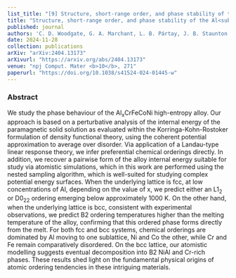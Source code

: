 ```yaml
---
list_title: "[9] Structure, short-range order, and phase stability of the Al<sub>x</sub>CrFeCoNi high-entropy alloy: Insights from a perturbative, DFT-based analysis"
title: "Structure, short-range order, and phase stability of the Al<sub>x</sub>CrFeCoNi high-entropy alloy: Insights from a perturbative, DFT-based analysis"
published: journal
authors: 'C. D. Woodgate, G. A. Marchant, L. B. Pártay, J. B. Staunton'
date: 2024-11-28
collection: publications
arXiv: "arXiv:2404.13173"
arXivurl: "https://arxiv.org/abs/2404.13173"
venue: "npj Comput. Mater <b>10</b>, 271"
paperurl: "https://doi.org/10.1038/s41524-024-01445-w"
---
```


<h3>Abstract</h3>

We study the phase behaviour of the Al<sub>x</sub>CrFeCoNi high-entropy alloy. Our approach is based on a perturbative analysis of the internal energy of the paramagnetic solid solution as evaluated within the Korringa-Kohn-Rostoker formulation of density functional theory, using the coherent potential approximation to average over disorder. Via application of a Landau-type linear response theory, we infer preferential chemical orderings directly. In addition, we recover a pairwise form of the alloy internal energy suitable for study via atomistic simulations, which in this work are performed using the nested sampling algorithm, which is well-suited for studying complex potential energy surfaces. When the underlying lattice is fcc, at low concentrations of Al, depending on the value of x, we predict either an L1<sub>2</sub> or D0<sub>22</sub> ordering emerging below approximately 1000 K. On the other hand, when the underlying lattice is bcc, consistent with experimental observations, we predict B2 ordering temperatures higher than the melting temperature of the alloy, confirming that this ordered phase forms directly from the melt. For both fcc and bcc systems, chemical orderings are dominated by Al moving to one sublattice, Ni and Co the other, while Cr and Fe remain comparatively disordered. On the bcc lattice, our atomistic modelling suggests eventual decomposition into B2 NiAl and Cr-rich phases.  These results shed light on the fundamental physical origins of atomic ordering tendencies in these intriguing materials.
